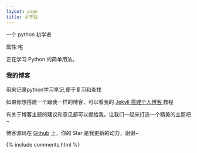 ```yaml
---
layout: page
title: 关于我
---
```


一个 python 初学者
<p>
属性:宅
<p>
正在学习 Python 的简单用法。

<p>

<h3> 我的博客 </h3>  

<p>

用来记录python学习笔记,便于复习和查找

<p>

如果你想搭建一个跟我一样的博客，可以看我的
<a href="/2016/10/jekyll_tutorials1/"> Jekyll 搭建个人博客 </a>
教程

<p>

有关于博客主题的建议和意见都可以提给我，让我们一起来打造一个精美的主题吧~

<p>

博客源码在 <a target="_blank" href='https://github.com/leopardpan/leopardpan.github.io/'>Github</a> 上，你的 Star 是我更新的动力，谢谢~

<p>

<p>

<p>


{% include comments.html %}
